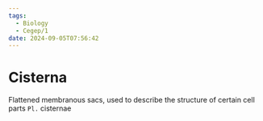```yaml
---
tags:
  - Biology
  - Cegep/1
date: 2024-09-05T07:56:42
---
```


# Cisterna

Flattened membranous sacs, used to describe the structure of certain cell parts
`Pl.` cisternae